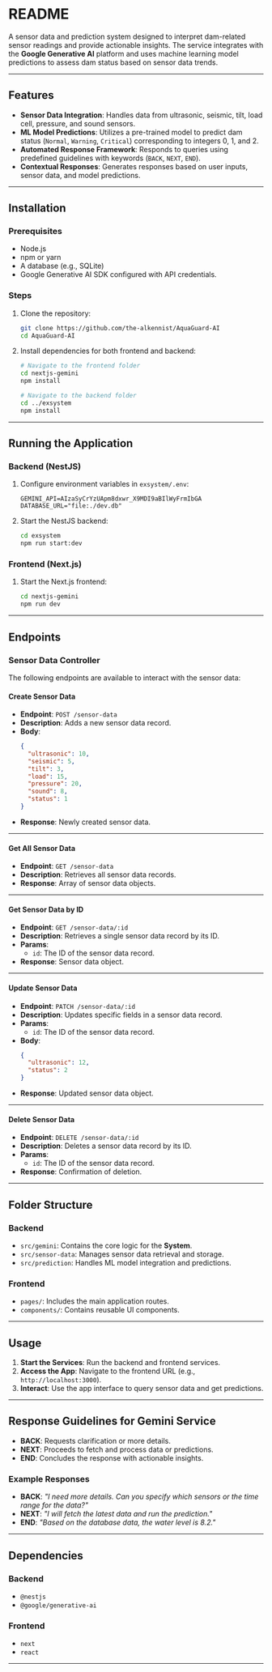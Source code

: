 # README

A sensor data and prediction system designed to interpret dam-related sensor readings and provide actionable insights. The service integrates with the **Google Generative AI** platform and uses machine learning model predictions to assess dam status based on sensor data trends.

---

## Features

- **Sensor Data Integration**: Handles data from ultrasonic, seismic, tilt, load cell, pressure, and sound sensors.
- **ML Model Predictions**: Utilizes a pre-trained model to predict dam status (`Normal`, `Warning`, `Critical`) corresponding to integers 0, 1, and 2.
- **Automated Response Framework**: Responds to queries using predefined guidelines with keywords (`BACK`, `NEXT`, `END`).
- **Contextual Responses**: Generates responses based on user inputs, sensor data, and model predictions.

---

## Installation

### Prerequisites

- Node.js
- npm or yarn
- A database (e.g., SQLite)
- Google Generative AI SDK configured with API credentials.

### Steps

1. Clone the repository:
   ```bash
   git clone https://github.com/the-alkennist/AquaGuard-AI
   cd AquaGuard-AI
   ```

2. Install dependencies for both frontend and backend:
   ```bash
   # Navigate to the frontend folder
   cd nextjs-gemini
   npm install

   # Navigate to the backend folder
   cd ../exsystem
   npm install
   ```

---

## Running the Application

### Backend (NestJS)

1. Configure environment variables in `exsystem/.env`:
   ```env
   GEMINI_API=AIzaSyCrYzUApm8dxwr_X9MDI9aBIlWyFrmIbGA
   DATABASE_URL="file:./dev.db"
   ```

2. Start the NestJS backend:
   ```bash
   cd exsystem
   npm run start:dev
   ```

### Frontend (Next.js)

1. Start the Next.js frontend:
   ```bash
   cd nextjs-gemini
   npm run dev
   ```

---

## Endpoints

### Sensor Data Controller

The following endpoints are available to interact with the sensor data:

#### **Create Sensor Data**
- **Endpoint**: `POST /sensor-data`
- **Description**: Adds a new sensor data record.
- **Body**:
  ```json
  {
    "ultrasonic": 10,
    "seismic": 5,
    "tilt": 3,
    "load": 15,
    "pressure": 20,
    "sound": 8,
    "status": 1
  }
  ```
- **Response**: Newly created sensor data.

---

#### **Get All Sensor Data**
- **Endpoint**: `GET /sensor-data`
- **Description**: Retrieves all sensor data records.
- **Response**: Array of sensor data objects.

---

#### **Get Sensor Data by ID**
- **Endpoint**: `GET /sensor-data/:id`
- **Description**: Retrieves a single sensor data record by its ID.
- **Params**:
  - `id`: The ID of the sensor data record.
- **Response**: Sensor data object.

---

#### **Update Sensor Data**
- **Endpoint**: `PATCH /sensor-data/:id`
- **Description**: Updates specific fields in a sensor data record.
- **Params**:
  - `id`: The ID of the sensor data record.
- **Body**:
  ```json
  {
    "ultrasonic": 12,
    "status": 2
  }
  ```
- **Response**: Updated sensor data object.

---

#### **Delete Sensor Data**
- **Endpoint**: `DELETE /sensor-data/:id`
- **Description**: Deletes a sensor data record by its ID.
- **Params**:
  - `id`: The ID of the sensor data record.
- **Response**: Confirmation of deletion.

---

## Folder Structure

### Backend

- `src/gemini`: Contains the core logic for the **System**.
- `src/sensor-data`: Manages sensor data retrieval and storage.
- `src/prediction`: Handles ML model integration and predictions.

### Frontend

- `pages/`: Includes the main application routes.
- `components/`: Contains reusable UI components.

---

## Usage

1. **Start the Services**: Run the backend and frontend services.
2. **Access the App**: Navigate to the frontend URL (e.g., `http://localhost:3000`).
3. **Interact**: Use the app interface to query sensor data and get predictions.

---

## Response Guidelines for Gemini Service

- **BACK**: Requests clarification or more details.
- **NEXT**: Proceeds to fetch and process data or predictions.
- **END**: Concludes the response with actionable insights.

### Example Responses

- **BACK**: _"I need more details. Can you specify which sensors or the time range for the data?"_
- **NEXT**: _"I will fetch the latest data and run the prediction."_
- **END**: _"Based on the database data, the water level is 8.2."_

---

## Dependencies

### Backend
- `@nestjs`
- `@google/generative-ai`

### Frontend
- `next`
- `react`

---

